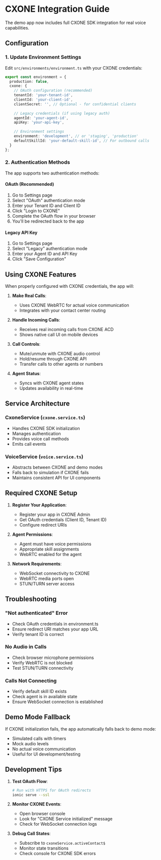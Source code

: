 # CXONE Integration Guide

The demo app now includes full CXONE SDK integration for real voice capabilities.

## Configuration

### 1. Update Environment Settings

Edit `src/environments/environment.ts` with your CXONE credentials:

```typescript
export const environment = {
  production: false,
  cxone: {
    // OAuth configuration (recommended)
    tenantId: 'your-tenant-id',
    clientId: 'your-client-id',
    clientSecret: '', // Optional - for confidential clients
    
    // Legacy credentials (if using legacy auth)
    agentId: 'your-agent-id',
    apiKey: 'your-api-key',
    
    // Environment settings
    environment: 'development', // or 'staging', 'production'
    defaultSkillId: 'your-default-skill-id', // For outbound calls
  }
};
```

### 2. Authentication Methods

The app supports two authentication methods:

#### OAuth (Recommended)
1. Go to Settings page
2. Select "OAuth" authentication mode
3. Enter your Tenant ID and Client ID
4. Click "Login to CXONE"
5. Complete the OAuth flow in your browser
6. You'll be redirected back to the app

#### Legacy API Key
1. Go to Settings page
2. Select "Legacy" authentication mode
3. Enter your Agent ID and API Key
4. Click "Save Configuration"

## Using CXONE Features

When properly configured with CXONE credentials, the app will:

1. **Make Real Calls**: 
   - Uses CXONE WebRTC for actual voice communication
   - Integrates with your contact center routing

2. **Handle Incoming Calls**:
   - Receives real incoming calls from CXONE ACD
   - Shows native call UI on mobile devices

3. **Call Controls**:
   - Mute/unmute with CXONE audio control
   - Hold/resume through CXONE API
   - Transfer calls to other agents or numbers

4. **Agent Status**:
   - Syncs with CXONE agent states
   - Updates availability in real-time

## Service Architecture

### CxoneService (`cxone.service.ts`)
- Handles CXONE SDK initialization
- Manages authentication
- Provides voice call methods
- Emits call events

### VoiceService (`voice.service.ts`)
- Abstracts between CXONE and demo modes
- Falls back to simulation if CXONE fails
- Maintains consistent API for UI components

## Required CXONE Setup

1. **Register Your Application**:
   - Register your app in CXONE Admin
   - Get OAuth credentials (Client ID, Tenant ID)
   - Configure redirect URIs

2. **Agent Permissions**:
   - Agent must have voice permissions
   - Appropriate skill assignments
   - WebRTC enabled for the agent

3. **Network Requirements**:
   - WebSocket connectivity to CXONE
   - WebRTC media ports open
   - STUN/TURN server access

## Troubleshooting

### "Not authenticated" Error
- Check OAuth credentials in environment.ts
- Ensure redirect URI matches your app URL
- Verify tenant ID is correct

### No Audio in Calls
- Check browser microphone permissions
- Verify WebRTC is not blocked
- Test STUN/TURN connectivity

### Calls Not Connecting
- Verify default skill ID exists
- Check agent is in available state
- Ensure WebSocket connection is established

## Demo Mode Fallback

If CXONE initialization fails, the app automatically falls back to demo mode:
- Simulated calls with timers
- Mock audio levels
- No actual voice communication
- Useful for UI development/testing

## Development Tips

1. **Test OAuth Flow**:
   ```bash
   # Run with HTTPS for OAuth redirects
   ionic serve --ssl
   ```

2. **Monitor CXONE Events**:
   - Open browser console
   - Look for "CXONE Service initialized" message
   - Check for WebSocket connection logs

3. **Debug Call States**:
   - Subscribe to `cxoneService.activeContact$`
   - Monitor state transitions
   - Check console for CXONE SDK errors